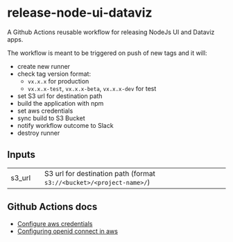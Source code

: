# release-node-ui-dataviz
A Github Actions reusable workflow for releasing NodeJs UI and Dataviz apps.

The workflow is meant to be triggered on push of new tags and it will:
- create new runner
- check tag version format:
    - `vx.x.x` for production
    - `vx.x.x-test`, `vx.x.x-beta`, `vx.x.x-dev` for test
- set S3 url for destination path
- build the application with npm
- set aws credentials
- sync build to S3 Bucket
- notify workflow outcome to Slack
- destroy runner

## Inputs

|        |   |                                                                      |
|--------|---|----------------------------------------------------------------------|
| s3_url |   | S3 url for destination path (format `s3://<bucket>/<project-name>/`) |

## Github Actions docs
- [Configure aws credentials](https://github.com/aws-actions/configure-aws-credentials#sample-iam-role-cloudformation-template)
- [Configuring openid connect in aws](https://docs.github.com/en/actions/deployment/security-hardening-your-deployments/configuring-openid-connect-in-amazon-web-services)
